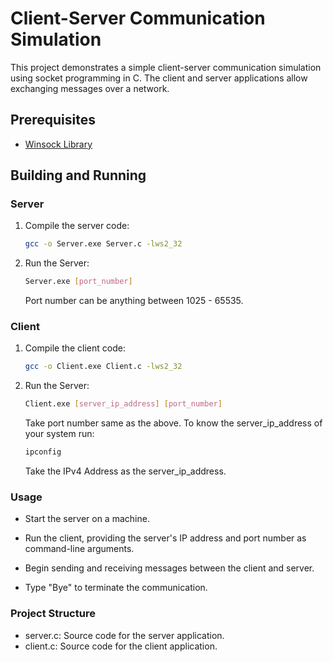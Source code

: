 # Client-Server Communication Simulation

This project demonstrates a simple client-server communication simulation using socket programming in C. The client and server applications allow exchanging messages over a network.

## Prerequisites

- [Winsock Library](https://docs.microsoft.com/en-us/windows/win32/winsock/getting-started-with-winsock)

## Building and Running

### Server

1. Compile the server code:

   ```bash
   gcc -o Server.exe Server.c -lws2_32
   ```
2. Run the Server:
   ```bash
   Server.exe [port_number]
   ```
   Port number can be anything between 1025 - 65535.

### Client

1. Compile the client code:

   ```bash
   gcc -o Client.exe Client.c -lws2_32
   ```
2. Run the Server:
   ```bash
   Client.exe [server_ip_address] [port_number]
   ```
   Take port number same as the above.
   To know the server_ip_address of your system run:
   ```bash
   ipconfig
   ```
   Take the IPv4 Address as the server_ip_address.

### Usage
  * Start the server on a machine.

  * Run the client, providing the server's IP address and port number as command-line arguments.

  * Begin sending and receiving messages between the client and server.

  * Type "Bye" to terminate the communication.

### Project Structure
- server.c: Source code for the server application.
- client.c: Source code for the client application.
